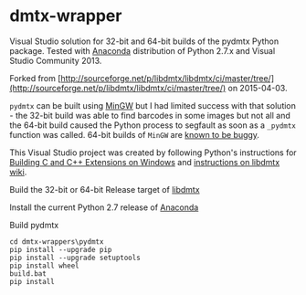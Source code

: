 # dmtx-wrapper

Visual Studio solution for 32-bit and 64-bit builds of the pydmtx Python package.
Tested with [Anaconda](http://www.continuum.io/) distribution of Python 2.7.x
and Visual Studio Community 2013.

Forked from [http://sourceforge.net/p/libdmtx/libdmtx/ci/master/tree/](http://sourceforge.net/p/libdmtx/libdmtx/ci/master/tree/)
on 2015-04-03.

`pydmtx` can be built using [MinGW](http://www.mingw.org/) but I had limited
success with that solution - the 32-bit build was able to find barcodes in some
images but not all and the 64-bit build caused the Python process to segfault
as soon as a `_pydmtx` function was called. 64-bit builds of `MinGW` are
[known to be buggy](https://github.com/ContinuumIO/anaconda-issues/issues/271).

This Visual Studio project was created by following Python's instructions for
[Building C and C++ Extensions on Windows](https://docs.python.org/2/extending/windows.html)
and [instructions on libdmtx wiki](http://libdmtx.wikidot.com/libdmtx-python-wrapper).

Build the 32-bit or 64-bit Release target of [libdmtx](https://github.com/NaturalHistoryMuseum/libdmtx/)

Install the current Python 2.7 release of [Anaconda](https://store.continuum.io/cshop/anaconda/)

Build pydmtx

    cd dmtx-wrappers\pydmtx
    pip install --upgrade pip
    pip install --upgrade setuptools
    pip install wheel
    build.bat
    pip install 

